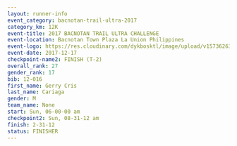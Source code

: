 ```yaml
---
layout: runner-info 
event_category: bacnotan-trail-ultra-2017 
category_km: 12K 
event-title: 2017 BACNOTAN TRAIL ULTRA CHALLENGE 
event-location: Bacnotan Town Plaza La Union Philippines 
event-logo: https://res.cloudinary.com/dykbosktl/image/upload/v1573626331/Logo/lOGO_sclsdl.png 
event-date: 2017-12-17 
checkpoint-name2: FINISH (T-2) 
overall_rank: 27
gender_rank: 17
bib: 12-016
first_name: Gerry Cris
last_name: Cariaga
gender: M
team_name: None
start: Sun, 06-00-00 am
checkpoint2: Sun, 08-31-12 am
finish: 2-31-12
status: FINISHER
---
```

